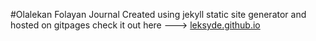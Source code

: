 #Olalekan Folayan Journal
Created using jekyll static site generator and hosted on gitpages
check it out here ---> <a href="leksyde.githut.io">leksyde.github.io</a>
